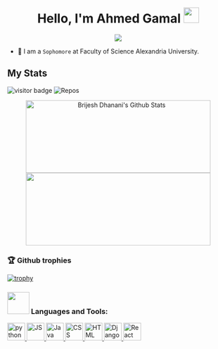 
<h1 align="center">Hello, I'm Ahmed Gamal <img src="https://media.giphy.com/media/hvRJCLFzcasrR4ia7z/giphy.gif" width="35"></h1>

<p align="center">
  <a href="https://github.com/DenverCoder1/readme-typing-svg"><img align="center" src="https://readme-typing-svg.herokuapp.com?font=Red+Hat+Display&color=7BF7CA&lines=Computer+Science+Student;Critical+Thinker;Always+eager+to+learn+new+things;Quick+Learner"></a>
</p>

- :school: I am a `Sophomore` at Faculty of Science Alexandria University.

## My Stats 

![visitor badge](https://visitor-badge.glitch.me/badge?page_id=AhmedSci.visitor-badge&left_text=MyPageVisitors&right_color=green)
![Repos](https://badges.pufler.dev/repos/AhmadSci)

<p align="center">
  <img width="420" height="165"src="https://github-readme-stats.vercel.app/api?username=AhmadSci&show_icons=true&title_color=fff&icon_color=79ff97&text_color=efefef&bg_color=24292e" alt="Brijesh Dhanani's Github Stats">
   <img src="https://github-readme-streak-stats.herokuapp.com/?user=AhmadSci&show_icons=true&title_color=fff&icon_color=79ff97&text_color=efefef&bg_color=24292e" width="420" height="165">
</p>

### 🏆 Github trophies

[![trophy](https://github-profile-trophy.vercel.app/?username=AhmadSci&theme=onedark)](https://github.com/ryo-ma/github-profile-trophy)

<h3 align="left"><img src="https://media.giphy.com/media/WUlplcMpOCEmTGBtBW/giphy.gif" width="50"> Languages and Tools:</h3>

<p align="left"> <a href="#-languages-and-tools"> <img src="https://www.vectorlogo.zone/logos/python/python-icon.svg" alt="python" height="40"/> </a> <a href="#-languages-and-tools"> <img src="https://www.vectorlogo.zone/logos/javascript/javascript-horizontal.svg" alt="JS" height="40"/> </a> <a href="#-languages-and-tools"> <img src="https://www.vectorlogo.zone/logos/java/java-icon.svg" alt="Java" height="40"/> </a> <a href="#-languages-and-tools"> <img src="https://www.vectorlogo.zone/logos/w3_css/w3_css-icon.svg" alt="CSS" height="40"/> </a> <a href="#"> <img src="https://www.vectorlogo.zone/logos/w3_html5/w3_html5-icon.svg" alt="HTML" height="40"/> </a> <a href="#-languages-and-tools"> <img src="https://www.vectorlogo.zone/logos/djangoproject/djangoproject-ar21.svg" alt="Django" height="40"/> </a> <a href="#-languages-and-tools"> <img src="https://www.vectorlogo.zone/logos/reactjs/reactjs-ar21.svg" alt="React" height="40"/> </a> </p>
<br />
